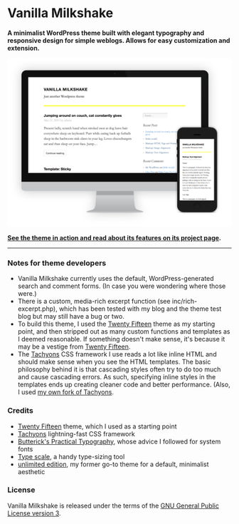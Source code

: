 # Vanilla Milkshake #

**A minimalist WordPress theme built with elegant typography and responsive design for simple weblogs. Allows for easy customization and extension.**

![Screenshot of Vanilla Milkshake theme on desktop and mobile](screenshot.png)

**[See the theme in action and read about its features on its project page](http://hongkonggong.github.io/vanilla-milkshake/).**

---

### Notes for theme developers ###

- Vanilla Milkshake currently uses the default, WordPress-generated search and comment forms. (In case you were wondering where those were.)
- There is a custom, media-rich excerpt function (see inc/rich-excerpt.php), which has been tested with my blog and the theme test blog but may still have a bug or two.
- To build this theme, I used the [Twenty Fifteen](https://github.com/WordPress/WordPress/tree/master/wp-content/themes/twentyfifteen) theme as my starting point, and then stripped out as many custom functions and templates as I deemed reasonable. If something doesn't make sense, it's because it may be a vestige from [Twenty Fifteen](https://github.com/WordPress/WordPress/tree/master/wp-content/themes/twentyfifteen).
- The [Tachyons](https://github.com/mrmrs/tachyons/) CSS framework I use reads a lot like inline HTML and should make sense when you see the HTML templates. The basic philosophy behind it is that cascading styles often try to do too much and cause cascading errors. As such, specifying inline styles in the templates ends up creating cleaner code and better performance. (Also, I used [my own fork of Tachyons](https://github.com/hongkonggong/tachyons).

### Credits ###

- [Twenty Fifteen](https://wordpress.org/themes/twentyfifteen/) theme, which I used as a starting point
- [Tachyons](http://www.tachyons.io) lightning-fast CSS framework
- [Butterick's Practical Typography](practicaltypography.com/), whose advice I followed for system fonts
- [Type scale](http://type-scale.com/), a handy type-sizing tool 
- [unlimited edition](http://web.archive.org/web/20090423123137/http://www.hexaplex.nl/09/unlimited-edition), my former go-to theme for a default, minimalist aesthetic

### License ###

Vanilla Milkshake is released under the terms of the [GNU General Public License version 3](http://www.gnu.org/licenses/gpl.html).
